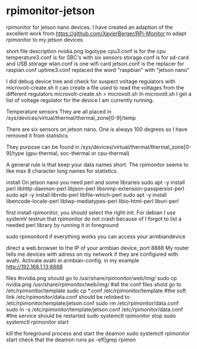 # rpimonitor-jetson
rpimonitor for jetson nano devices.
I have created an adaption of the excellent work from https://github.com/XavierBerger/RPi-Monitor to adapt rpimonitor to my jetson devices

short file description
nvidia.png logotype
cpu3.conf is for the cpu
temperature3.conf is for SBC's with six sensors
storage.conf is for sd-card and USB storage
wlan.conf is one wifi card
jetson.conf is the replacer for raspian.conf
uptime3.conf replaced the word "raspbian" with "jetson nano"

I did debug device tree and check for suspect voltage regulators with microvolt-create.sh
it can create a file used to read the voltages from the different regulators
microvolt-create.sh > microvolt.sh
In microvolt.sh I get a list of voltage regulator for the device I am currently running.

Temperature sensors 
They are all placed in /sys/devices/virtual/thermal/thermal_zone[0-9]/temp

There are six sensors on jetson nano. One is always 100 degrees so I have removed it from statistics

They purpose can be found in /sys/devices/virtual/thermal/thermal_zone[0-9]/type (gpu-thermal, soc-thermal or cpu-thermal)

A general rule is that keep your data names short. The rpimonitor seems to like max 8 character long names for statistics.

install
On jetson nano you need perl and some libraries
sudo apt -y install perl libhttp-daemon-perl libjson-perl libsnmp-extension-passpersist-perl 
sudo apt -y install librrds-perl libfile-which-perl 
sudo apt -y install libencode-locale-perl  liblwp-mediatypes-perl libio-html-perl liburi-perl

first install rpimonitor, you should select the right init. For debian I use systemV
testrun that rpimonitor do not crash because of I forgot to list a needed perl library by running it in foreground

sudo rpimonitord
if everything works you can access your armbiandevice

direct a web browser to the IP of your armbian device, port 8888
My router tells me devices with adress on my network if they are configured with avahi.
Activate avahi in armbian-config.
in my example http://192.168.1.13:8888

files
#nvidia.png should go to /usr/share/rpimonitor/web/img/
sudo cp nvidia.png /usr/share/rpimonitor/web/img/
#all the conf files shold go to /etc/rpimonitor/template
sudo cp *.conf /etc/rpimonitor/template
#the soft link /etc/rpimonitor/data.conf should be relinked to /etc/rpimonitor/template/jetson.conf
sudo rm /etc/rpimonitor/data.conf
sudo ln -s /etc/rpimonitor/template/jetson.conf /etc/rpimonitor/data.conf
#the service should be restarted
sudo systemctl rpimonitor stop
sudo systemctl rpimonitor start

kill the foreground process and start the deamon
sudo systemctl rpimonitor start
check that the deamon runs
ps -efl|grep rpimon
